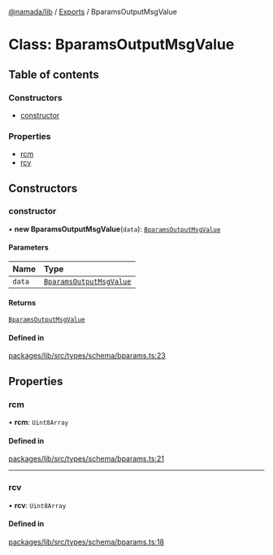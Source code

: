 [@namada/lib](../README.md) / [Exports](../modules.md) / BparamsOutputMsgValue

# Class: BparamsOutputMsgValue

## Table of contents

### Constructors

- [constructor](BparamsOutputMsgValue.md#constructor)

### Properties

- [rcm](BparamsOutputMsgValue.md#rcm)
- [rcv](BparamsOutputMsgValue.md#rcv)

## Constructors

### constructor

• **new BparamsOutputMsgValue**(`data`): [`BparamsOutputMsgValue`](BparamsOutputMsgValue.md)

#### Parameters

| Name | Type |
| :------ | :------ |
| `data` | [`BparamsOutputMsgValue`](BparamsOutputMsgValue.md) |

#### Returns

[`BparamsOutputMsgValue`](BparamsOutputMsgValue.md)

#### Defined in

[packages/lib/src/types/schema/bparams.ts:23](https://github.com/namada-net/namada-sdkjs/blob/317e383a8ca213c3545ce431bc294c7340c765cd/packages/lib/src/types/schema/bparams.ts#L23)

## Properties

### rcm

• **rcm**: `Uint8Array`

#### Defined in

[packages/lib/src/types/schema/bparams.ts:21](https://github.com/namada-net/namada-sdkjs/blob/317e383a8ca213c3545ce431bc294c7340c765cd/packages/lib/src/types/schema/bparams.ts#L21)

___

### rcv

• **rcv**: `Uint8Array`

#### Defined in

[packages/lib/src/types/schema/bparams.ts:18](https://github.com/namada-net/namada-sdkjs/blob/317e383a8ca213c3545ce431bc294c7340c765cd/packages/lib/src/types/schema/bparams.ts#L18)
